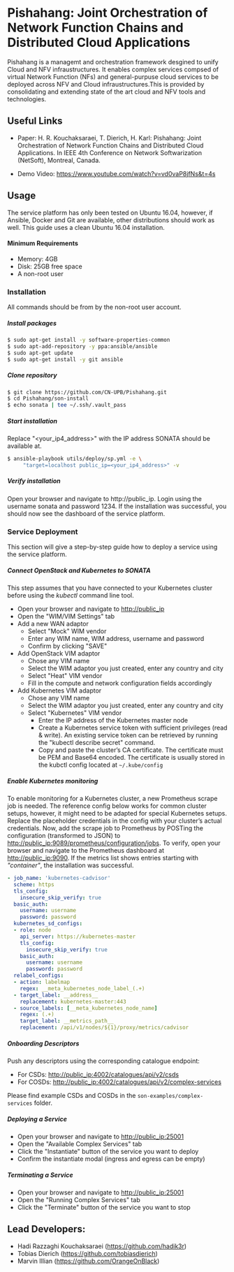 # Pishahang: Joint Orchestration of Network Function Chains and Distributed Cloud Applications

Pishahang is a managemt and orchestration framework desgined to unify Cloud and NFV infraustructures. It enables complex services compsed of virtual Network Function (NFs) and general-purpuse cloud services to be deployed across NFV and Cloud infraustructures.This is provided by consolidating and extending state of the art cloud and NFV tools and technologies.

## Useful Links

* Paper: H. R. Kouchaksaraei, T. Dierich, H. Karl: Pishahang: Joint Orchestration of Network Function Chains and Distributed Cloud Applications. In IEEE 4th Conference on Network Softwarization (NetSoft), Montreal, Canada.

* Demo Video: https://www.youtube.com/watch?v=vd0vaP8jfNs&t=4s

## Usage

The service platform has only been tested on Ubuntu 16.04, however, if Ansible, Docker and Git are available, other distributions should work as well. This guide uses a clean Ubuntu 16.04 installation.

#### Minimum Requirements

* Memory: 4GB
* Disk: 25GB free space
* A non-root user

### Installation

All commands should be from by the non-root user account.

##### Install packages

```bash
$ sudo apt-get install -y software-properties-common
$ sudo apt-add-repository -y ppa:ansible/ansible
$ sudo apt-get update
$ sudo apt-get install -y git ansible
```

##### Clone repository

```bash
$ git clone https://github.com/CN-UPB/Pishahang.git
$ cd Pishahang/son-install
$ echo sonata | tee ~/.ssh/.vault_pass
```

##### Start installation

Replace "\<your\_ip4\_address\>" with the IP address SONATA should be available at.

```bash
$ ansible-playbook utils/deploy/sp.yml -e \
	 "target=localhost public_ip=<your_ip4_address>" -v
```

##### Verify installation

Open your browser and navigate to http://public_ip. Login using the username sonata and password 1234. If the installation was successful, you should now see the dashboard of the service platform.

### Service Deployment

This section will give a step-by-step guide how to deploy a service using the service platform.

##### Connect OpenStack and Kubernetes to SONATA

This step assumes that you have connected to your Kubernetes cluster before using the *kubectl* command line tool.

-   Open your browser and navigate to <http://public_ip>
-   Open the "WIM/VIM Settings" tab
-   Add a new WAN adaptor
    -   Select "Mock" WIM vendor
    -   Enter any WIM name, WIM address, username and password
    -   Confirm by clicking "SAVE"
-   Add OpenStack VIM adaptor
    -   Chose any VIM name
    -   Select the WIM adaptor you just created, enter any country and
        city
    -   Select "Heat" VIM vendor
    -   Fill in the compute and network configuration fields accordingly
-   Add Kubernetes VIM adaptor
    -   Chose any VIM name
    -   Select the WIM adaptor you just created, enter any country and
        city
    -   Select "Kubernetes" VIM vendor
        -   Enter the IP address of the Kubernetes master node
        -   Create a Kubernetes service token with sufficient privileges
            (read & write). An existing service token can be retrieved
            by running the "kubectl describe secret" command.
        -   Copy and paste the cluster’s CA certificate. The certificate
            must be PEM and Base64 encoded. The certificate is usually
            stored in the kubctl config located at `~/.kube/config`
       
##### Enable Kubernetes monitoring

To enable monitoring for a Kubernetes cluster, a new Prometheus scrape
job is needed. The reference config below works for common cluster setups, however, it might need to be adapted
for special Kubernetes setups. Replace the placeholder credentials in
the config with your cluster’s actual credentials. Now, add the scrape
job to Prometheus by POSTing the configuration (transformed to JSON) to
<http://public_ip:9089/prometheus/configuration/jobs>. To verify, open
your browser and navigate to the Prometheus dashboard at
<http://public_ip:9090>. If the metrics list shows entries starting with
*"container"*, the installation was successful.   
 
    
```yaml
- job_name: 'kubernetes-cadvisor'
  scheme: https
  tls_config:
    insecure_skip_verify: true
  basic_auth:
    username: username
    password: password
  kubernetes_sd_configs:
  - role: node
    api_server: https://kubernetes-master
    tls_config:
      insecure_skip_verify: true
    basic_auth:
      username: username
      password: password
  relabel_configs:
  - action: labelmap
    regex: __meta_kubernetes_node_label_(.+)
  - target_label: __address__
    replacement: kubernetes-master:443
  - source_labels: [__meta_kubernetes_node_name]
    regex: (.+)
    target_label: __metrics_path__
    replacement: /api/v1/nodes/${1}/proxy/metrics/cadvisor

```

##### Onboarding Descriptors

Push any descriptors using the corresponding catalogue endpoint:

-   For CSDs: <http://public_ip:4002/catalogues/api/v2/csds>
-   For COSDs:
    <http://public_ip:4002/catalogues/api/v2/complex-services>

Please find example CSDs and COSDs in the `son-examples/complex-services` folder.

##### Deploying a Service

-   Open your browser and navigate to <http://public_ip:25001>
-   Open the "Available Complex Services" tab
-   Click the "Instantiate" button of the service you want to deploy
-   Confirm the instantiate modal (ingress and egress can be empty)

##### Terminating a Service

-   Open your browser and navigate to <http://public_ip:25001>
-   Open the "Running Complex Services" tab
-   Click the "Terminate" button of the service you want to stop

## Lead Developers:

- Hadi Razzaghi Kouchaksaraei (https://github.com/hadik3r)
- Tobias Dierich (https://github.com/tobiasdierich)
- Marvin Illian (https://github.com/OrangeOnBlack)
